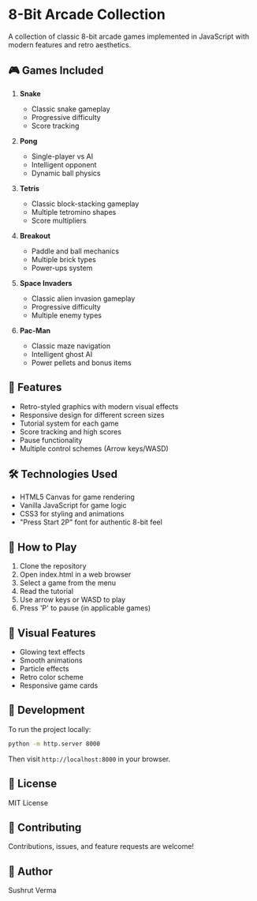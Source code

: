 # 8-Bit Arcade Collection

A collection of classic 8-bit arcade games implemented in JavaScript with modern features and retro aesthetics.

## 🎮 Games Included

1. **Snake**
   - Classic snake gameplay
   - Progressive difficulty
   - Score tracking

2. **Pong**
   - Single-player vs AI
   - Intelligent opponent
   - Dynamic ball physics

3. **Tetris**
   - Classic block-stacking gameplay
   - Multiple tetromino shapes
   - Score multipliers

4. **Breakout**
   - Paddle and ball mechanics
   - Multiple brick types
   - Power-ups system

5. **Space Invaders**
   - Classic alien invasion gameplay
   - Progressive difficulty
   - Multiple enemy types

6. **Pac-Man**
   - Classic maze navigation
   - Intelligent ghost AI
   - Power pellets and bonus items

## 🚀 Features

- Retro-styled graphics with modern visual effects
- Responsive design for different screen sizes
- Tutorial system for each game
- Score tracking and high scores
- Pause functionality
- Multiple control schemes (Arrow keys/WASD)

## 🛠️ Technologies Used

- HTML5 Canvas for game rendering
- Vanilla JavaScript for game logic
- CSS3 for styling and animations
- "Press Start 2P" font for authentic 8-bit feel

## 🎯 How to Play

1. Clone the repository
2. Open index.html in a web browser
3. Select a game from the menu
4. Read the tutorial
5. Use arrow keys or WASD to play
6. Press 'P' to pause (in applicable games)

## 🎨 Visual Features

- Glowing text effects
- Smooth animations
- Particle effects
- Retro color scheme
- Responsive game cards

## 🔧 Development

To run the project locally:

```bash
python -m http.server 8000
```

Then visit `http://localhost:8000` in your browser.

## 📝 License

MIT License

## 🤝 Contributing

Contributions, issues, and feature requests are welcome!

## 👤 Author

Sushrut Verma